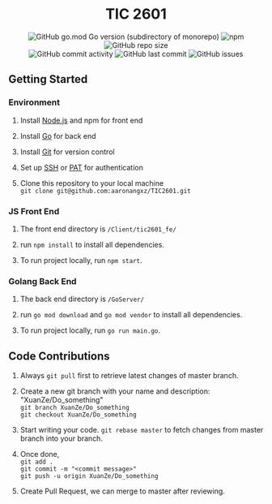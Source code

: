 <h1 align = "center"> TIC 2601 </h1>
<p align="center">
<img alt="GitHub go.mod Go version (subdirectory of monorepo)" src="https://img.shields.io/github/go-mod/go-version/aaronangxz/TIC2601?filename=GoServer%2Fgo.mod&style=plastic">
<img alt="npm" src="https://img.shields.io/npm/v/npm">
<img alt="GitHub repo size" src="https://img.shields.io/github/repo-size/aaronangxz/TIC2601">
<br>
<img alt="GitHub commit activity" src="https://img.shields.io/github/commit-activity/m/aaronangxz/TIC2601">
<img alt="GitHub last commit" src="https://img.shields.io/github/last-commit/aaronangxz/TIC2601">
<img alt="GitHub issues" src="https://img.shields.io/github/issues/aaronangxz/TIC2601">
</p>

<h2>Getting Started</h2>

<h3>Environment</h3>

1. Install [Node.js](https://nodejs.org/en/) and npm for front end

2. Install [Go](https://golang.org/doc/install) for back end

3. Install [Git](https://git-scm.com/book/en/v2/Getting-Started-Installing-Git) for version control

4. Set up [SSH](https://docs.github.com/en/github/authenticating-to-github/connecting-to-github-with-ssh) or [PAT](https://docs.github.com/en/github/authenticating-to-github/keeping-your-account-and-data-secure/creating-a-personal-access-token) for authentication

4. Clone this repository to your local machine<br>
`git clone git@github.com:aaronangxz/TIC2601.git`

<h3>JS Front End</h3>

1. The front end directory is `/Client/tic2601_fe/`

2. run `npm install` to install all dependencies.

3. To run project locally, run `npm start`.

<h3>Golang Back End</h3>

1. The back end directory is `/GoServer/`

2. run `go mod download` and `go mod vendor` to install all dependencies.

3. To run project locally, run `go run main.go`.

<h2>Code Contributions</h2>

1. Always `git pull` first to retrieve latest changes of master branch.

2. Create a new git branch with your name and description: "XuanZe/Do_something"<br>
`git branch XuanZe/Do_something`<br>
`git checkout XuanZe/Do_something`

3. Start writing your code. `git rebase master` to fetch changes from master branch into your branch.

4. Once done, <br>
`git add .`<br>
`git commit -m "<commit message>"`<br>
`git push -u origin XuanZe/Do_something`

5. Create Pull Request, we can merge to master after reviewing.